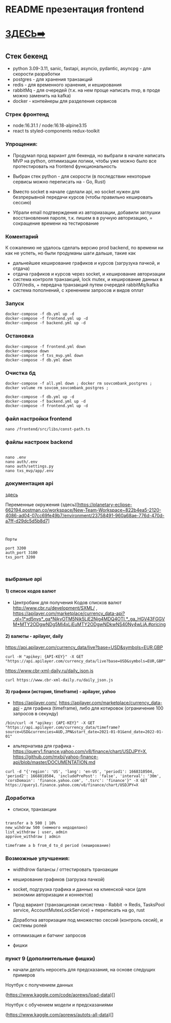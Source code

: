 # README презентация frontend 

# [ ЗДЕСЬ➡️ ](https://gitlab.com/hellohackatons/sovcombank_hakaton2022/-/merge_requests/new?merge_request[source_branch]=hellohackatons-main-patch-17269&merge_request[target_branch]=main&nav_source=webide)

## Стек бекенд

- python 3.09-3.11, sanic, fastapi, asyncio, pydantic, asyncpg - для скорости разработки
- postgres - для хранения транзакций
- redis - для временного хранения, и кеширования
- rabbitMq - для очередей (т.к. на нем проще написать mvp, в проде можно заменить на kafka)
- docker - контейнеры для разделения сервисов

### Стрек фронтенд

- node:16.31.1 / node:16.18-alpine3.15
- react ts styled-components redux-toolkit

### Упрощения:

- Продумал прод вариант для бекенда, но выбрали в начале написать MVP на python, оптимизации логики, чтобы уже можно было все протестировать на frontend функциональность

- Выбран стек python - для скорости (в последствии некоторые сервисы можно переписать на - Go, Rust)

- Вместо socket в начале сделали api, но socket нужен для безпрерывной передачи курсов (чтобы правильно кешировать сессию)

- Убрали email подтверждения из авториазации, добавили заглушки восстановления пароля, т.к. пишем в в ручную авторизацию, = сокращение времени на тестирование

### Коментарий

К сожалению не удалось сделать версию prod backend, по времени ни как не успеть, но были продуманы шаги дальше, такие как

- дальнейшее кеширование графиков и курсов (загрузука пачкой, и отдача)
- отдача графиков и курсов через socket, и кеширование авторизации
- система контроля транзакций, lock mutex, и кеширование данных в ОЗУ/redis, + передача транзакций путем очередей rabbitMq/kafka
- система пополнений, с хренением запросов и видов оплат


### Запуск

```
docker-compose -f db.yml up -d
docker-compose -f frontend.yml up -d
docker-compose -f backend.yml up -d
```

### Остановка

```
docker-compose -f frontend.yml down
docker-compose down
docker-compose -f txs_mvp.yml down
docker-compose -f db.yml down

```

### Очистка бд


```
docker-compose -f all.yml down ; docker rm sovcombank_postgres ; docker volume rm sovcom_sovcombank_postgres ; 

docker-compose -f db.yml up -d
docker-compose -f backend.yml up -d
docker-compose -f frontend.yml up -d
```


### файл настройки frontend

```
nano /frontend/src/libs/const-path.ts
```

### файлы настроек backend
```

nano .env
nano auth/.env
nano auth/settings.py
nano txs_mvp/app/.env

```

### документация api

[здесь](https://documenter.getpostman.com/view/23758491/2s8YmSrLCQ)

Переменные окружения
(здесь)[https://planetary-eclipse-662194.postman.co/workspace/New-Team-Workspace~822b4ea5-2120-4086-ad04-07cc69fe49b7/environment/23758491-960a68ae-776d-470d-a7ff-d29dc5d5b8d7]

```


Порты

port 3200
auth_port 3100
txs_port 3200



```

### выбраные api

#### 1) список кодов валют

- Центробанк для получения Кодов списков валют http://www.cbr.ru/development/SXML/ , https://apilayer.com/marketplace/currency_data-api?_gl=1*xd5nvs*_ga*NjkyOTM5Njk5LjE2Njg4MDQ4OTI.*_ga_HGV43FGGVM*MTY2ODgwNDg5Mi4xLjEuMTY2ODgwNDkwNS40Ny4wLjA.#pricing

#### 2) валюты - apilayer, daily

https://api.apilayer.com/currency_data/live?base=USD&symbols=EUR,GBP

```
curl -H "apikey: {API-KEY}" -X GET "https://api.apilayer.com/currency_data/live?base=USD&symbols=EUR,GBP"
```

https://www.cbr-xml-daily.ru/daily_json.js

```
curl https://www.cbr-xml-daily.ru/daily_json.js
```


#### 3) графики (история, timeframe) - apilayer, yahoo

- https://apilayer.com/, https://apilayer.com/marketplace/currency_data-api - для графика (timeframe), либо для котировок (ограничение 100 запросов в секунду)

```
/bin/curl -H "apikey: {API-KEY}" -X GET "https://api.apilayer.com/currency_data/timeframe?source=USD&currencies=AUD,JPN&start_date=2021-01-01&end_date=2022-01-01"
```

- альтернатива для графика -  https://query1.finance.yahoo.com/v8/finance/chart/USDJPY=X, https://github.com/mxbi/yahoo-finance-api/blob/master/DOCUMENTATION.md

```
curl -d "{'region': 'US', 'lang': 'en-US', 'period1': 1668310504, 'period2': 1668810504, 'includePrePost': 'false', 'interval': '30m', 'corsDomain': 'finance.yahoo.com', '.tsrc': 'finance'}" -X GET https://query1.finance.yahoo.com/v8/finance/chart/USDJPY=X
```





### Доработка

- списки, транзакции

```

transfer a b 500 | 10%
new_wihdraw 500 (немного недоделано)
list_withdraw | user, admin
approve_withdraw | admin

timeframe a b from_d to_d period (кеширование)
```

### Возможные улучшения:

- widthdrow балансы / оттестировать транзакции

- кеширование графиков (загрузка пачкой)

- socket, подгрузка графика и данных на клиенской часи (для экономии авторизации и коннектов)

- Прод вариант (транзакционая сисистема - Rabbit -> Redis, TasksPool service, AccountMutexLockService) + переписать на go, rust

- Доработка авторизации под множество сессий (контроль сесий), и системы ролей

- оптимизация и батчинг запросов

- фишки

### пункт 9 (дополнительные фишки)

- начали делать неросеть для предсказания, на основе следущих примеров

Ноутбук с получением данных

(https://www.kaggle.com/code/aorews/load-data)[]

Ноутбук с обучением модели и предсказаниями

(https://www.kaggle.com/aorews/autots-all-data)[]


